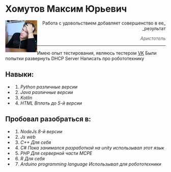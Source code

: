 # Хомутов Максим Юрьевич

<img align="left" width="100" height="100" src="/static/img/ya_100x101.jpg">

<div dir="rtl" markdown="1">
_Работа с удовольствием добавляет совершенство в ее результат_

> _Аристотель_
<hr>
</div>


Имею опыт тестирования, являюсь тестером [VK](https://vk.com/bugs?act=reporter&id=370926160)
Были попытки развернуть DHCP Server 
Написать про робототехнику 

## Навыки:

* 1. *Python* _различные версии_
* 2. *Java* _различные версии_
* 3. *Kotlin*
* 4. *HTML* _Вплоть до 5-й версии_

## Пробовал разобраться в:

* 1. *NodeJs* _8-й версии_
* 2. *Js* _web_
* 3. *C++* _Для себя_
* 4. *C#* _Пока занимался разработкой на unity использывал этот язык_
* 5. *PHP* _Для серверной части MCPE_
* 6. *R* _Для себя_
* 7. *Arduino programming language* _Использывал для робототехники_

